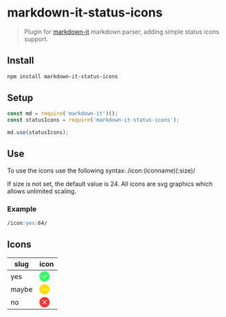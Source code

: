 # markdown-it-status-icons

> Plugin for [markdown-it](https://github.com/markdown-it/markdown-it) markdown parser, adding simple status icons support.

## Install

```bash
npm install markdown-it-status-icons
```

## Setup

```js
const md = require('markdown-it')();
const statusIcons = require('markdown-it-status-icons');

md.use(statusIcons);
```

## Use

To use the icons use the following syntax:
/icon:(iconname)(:size)/

If size is not set, the default value is 24. All icons are svg graphics which allows unlimited scaling.

### Example

```md
/icon:yes:64/
```

## Icons

| slug  | icon                                                                                                                                                                                                                                                                                                                    |
| ----- | ----------------------------------------------------------------------------------------------------------------------------------------------------------------------------------------------------------------------------------------------------------------------------------------------------------------------- |
| yes   | <svg version="1.1" xmlns="http://www.w3.org/2000/svg" viewBox="0 0 32 32" width="24" height="24"><path fill="#33FF66" d="M16,0C7.2,0,0,7.2,0,16s7.2,16,16,16s16-7.2,16-16S24.8,0,16,0z M15.4,20.3L14,21.8l-1.4-1.4v0l-4.7-4.7l1.4-1.4l4.7,4.7l8.7-8.7l1.4,1.4L15.4,20.3z"></path></svg>                                 |
| maybe | <svg version="1.1" xmlns="http://www.w3.org/2000/svg" viewBox="0 0 32 32" width="24" height="24"><path fill="#FFDC10" d="M16,0C7.2,0,0,7.2,0,16s7.2,16,16,16s16-7.2,16-16S24.8,0,16,0z M23,17H9v-2h14V17z"></path></svg>                                                                                                |
| no    | <svg version="1.1" xmlns="http://www.w3.org/2000/svg" viewBox="0 0 32 32" width="24" height="24"><path fill="#F43434" d="M16,0C7.2,0,0,7.2,0,16s7.2,16,16,16s16-7.2,16-16S24.8,0,16,0z M22.7,21.3l-1.4,1.4L16,17.4l-5.3,5.3l-1.4-1.4l5.3-5.3l-5.3-5.3l1.4-1.4l5.3,5.3l5.3-5.3l1.4,1.4L17.4,16L22.7,21.3z"></path></svg> |

